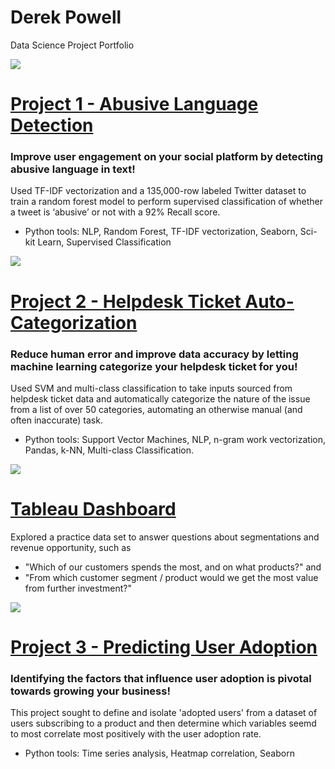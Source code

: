 # Derek Powell
Data Science Project Portfolio

![](https://github.com/dpowell022/dpowell-ds-portfolio/blob/main/images/abusive_language.jpg)
# [Project 1 - Abusive Language Detection](https://github.com/dpowell022/Capstone_2)
### Improve user engagement on your social platform by detecting abusive language in text!
Used TF-IDF vectorization and a 135,000-row labeled Twitter dataset to train a random forest model to perform supervised classification of whether a tweet is ‘abusive’ or not with a 92% Recall score. 
 - Python tools:  NLP, Random Forest, TF-IDF vectorization, Seaborn, Sci-kit Learn, Supervised Classification


![](https://github.com/dpowell022/dpowell-ds-portfolio/blob/main/images/helpdesk.JPG)
# [Project 2 - Helpdesk Ticket Auto-Categorization](https://github.com/dpowell022/Capstone_3)
### Reduce human error and improve data accuracy by letting machine learning categorize your helpdesk ticket for you!
Used SVM and multi-class classification to take inputs sourced from helpdesk ticket data and automatically categorize the nature of the issue from a list of over 50 categories, automating an otherwise manual (and often inaccurate) task.
 - Python tools: Support Vector Machines, NLP, n-gram work vectorization, Pandas, k-NN, Multi-class Classification.


![](https://github.com/dpowell022/dpowell-ds-portfolio/blob/main/images/tableau-dashboard.JPG)
# [Tableau Dashboard](https://public.tableau.com/app/profile/derek.powell/viz/ChemicorpDashboard_16581921872730/Dashboard1?publish=yes)
Explored a practice data set to answer questions about segmentations and revenue opportunity, such as 
 - "Which of our customers spends the most, and on what products?" and 
 - "From which customer segment / product would we get the most value from further investment?"

![](https://github.com/dpowell022/dpowell-ds-portfolio/blob/main/images/relax_inc_resize.JPG)
# [Project 3 - Predicting User Adoption](https://github.com/dpowell022/26.2.3-Relax-Inc-Take-Home-Challenge/blob/main/relax%20inc%20takehome%20challenge.ipynb)
### Identifying the factors that influence user adoption is pivotal towards growing your business!
This project sought to define and isolate 'adopted users' from a dataset of users subscribing to a product and then determine which variables seemd to most correlate most positively with the user adoption rate. 
 - Python tools: Time series analysis, Heatmap correlation, Seaborn
